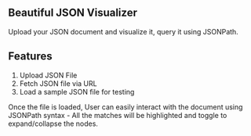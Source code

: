 ## Beautiful JSON Visualizer

Upload your JSON document and visualize it, query it using JSONPath.

## Features
1. Upload JSON File
2. Fetch JSON file via URL
3. Load a sample JSON file for testing

Once the file is loaded, User can easily interact with the document using JSONPath syntax - All the matches will be highlighted and toggle to expand/collapse the nodes.

